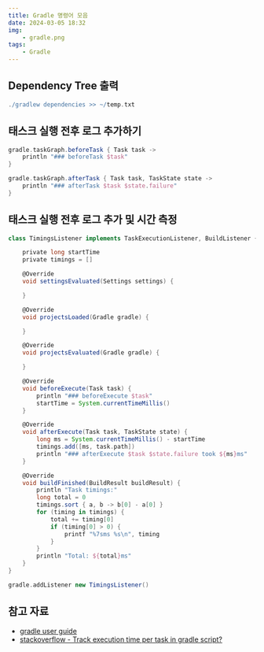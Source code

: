 ```yaml
---
title: Gradle 명령어 모음
date: 2024-03-05 18:32
img: 
    - gradle.png
tags: 
    - Gradle
---
```


## Dependency Tree 출력
```gradle
./gradlew dependencies >> ~/temp.txt
```

## 태스크 실행 전후 로그 추가하기
```groovy
gradle.taskGraph.beforeTask { Task task ->
    println "### beforeTask $task"
}

gradle.taskGraph.afterTask { Task task, TaskState state ->
    println "### afterTask $task $state.failure"
}
```

## 태스크 실행 전후 로그 추가 및 시간 측정
```groovy
class TimingsListener implements TaskExecutionListener, BuildListener {

    private long startTime
    private timings = []

    @Override
    void settingsEvaluated(Settings settings) {

    }

    @Override
    void projectsLoaded(Gradle gradle) {

    }

    @Override
    void projectsEvaluated(Gradle gradle) {

    }

    @Override
    void beforeExecute(Task task) {
        println "### beforeExecute $task"
        startTime = System.currentTimeMillis()
    }

    @Override
    void afterExecute(Task task, TaskState state) {
        long ms = System.currentTimeMillis() - startTime
        timings.add([ms, task.path])
        println "### afterExecute $task $state.failure took ${ms}ms"
    }

    @Override
    void buildFinished(BuildResult buildResult) {
        println "Task timings:"
        long total = 0
        timings.sort { a, b -> b[0] - a[0] }
        for (timing in timings) {
            total += timing[0]
            if (timing[0] > 0) {
                printf "%7sms %s\n", timing
            }
        }
        println "Total: ${total}ms"
    }
}

gradle.addListener new TimingsListener()
```

## 참고 자료
- [gradle user guide](https://docs.gradle.org/current/userguide/userguide.html)
- [stackoverflow - Track execution time per task in gradle script?](https://stackoverflow.com/questions/13031538/track-execution-time-per-task-in-gradle-script)
